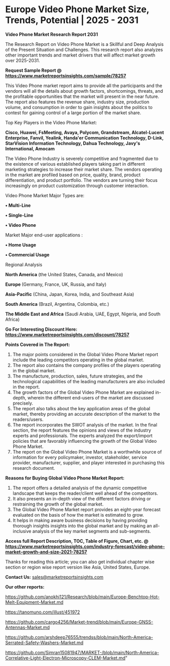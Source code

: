  # Europe Video Phone Market Size, Trends, Potential | 2025 - 2031

<strong>Video Phone Market Research Report 2031</strong>

The Research Report on Video Phone Market is a Skillful and Deep Analysis of the Present Situation and Challenges. This research report also analyzes other important trends and market drivers that will affect market growth over 2025-2031.

<strong>Request Sample Report @ <a href=https://www.marketreportsinsights.com/sample/78257>https://www.marketreportsinsights.com/sample/78257</a></strong>

This Video Phone market report aims to provide all the participants and the vendors will all the details about growth factors, shortcomings, threats, and the profitable opportunities that the market will present in the near future. The report also features the revenue share, industry size, production volume, and consumption in order to gain insights about the politics to contest for gaining control of a large portion of the market share.

Top Key Players in the Video Phone Market:

<strong>Cisco, Huawei, FsMeeting, Avaya, Polycom, Grandstream, Alcatel-Lucent Enterprise, Fanvil, Yealink, Handa&#39;er Communication Technology, D-Link, StarVision Information Technology, Dahua Technology, Javy&#39;s International, Amocam</strong>

The Video Phone Industry is severely competitive and fragmented due to the existence of various established players taking part in different marketing strategies to increase their market share. The vendors operating in the market are profiled based on price, quality, brand, product differentiation, and product portfolio. The vendors are turning their focus increasingly on product customization through customer interaction.

Video Phone Market Major Types are:

<strong>• Multi-Line

• Single-Line

• Video Phone</strong>

Market Major end-user applications :

<strong>• Home Usage

• Commercial Usage</strong>

Regional Analysis

</u><strong><b>North America</b></strong> (the United States, Canada, and Mexico)

<strong><b>Europe </b></strong>(Germany, France, UK, Russia, and Italy)

<strong><b>Asia-Pacific</b></strong> (China, Japan, Korea, India, and Southeast Asia)

<strong><b>South America</b></strong> (Brazil, Argentina, Colombia, etc.)

<strong><b>The Middle East and Africa</b></strong> (Saudi Arabia, UAE, Egypt, Nigeria, and South Africa)

<strong>Go For Interesting Discount Here: <a href=https://www.marketreportsinsights.com/discount/78257>https://www.marketreportsinsights.com/discount/78257</a></strong>

<strong>Points Covered in The Report:</strong>
<ol>
  <li>The major points considered in the Global Video Phone Market report include the leading competitors operating in the global market.</li>
  <li>The report also contains the company profiles of the players operating in the global market.</li>
  <li>The manufacture, production, sales, future strategies, and the technological capabilities of the leading manufacturers are also included in the report.</li>
  <li>The growth factors of the Global Video Phone Market are explained in-depth, wherein the different end-users of the market are discussed precisely.</li>
  <li>The report also talks about the key application areas of the global market, thereby providing an accurate description of the market to the readers/users.</li>
  <li>The report incorporates the SWOT analysis of the market. In the final section, the report features the opinions and views of the industry experts and professionals. The experts analyzed the export/import policies that are favorably influencing the growth of the Global Video Phone Market.</li>
  <li>The report on the Global Video Phone Market is a worthwhile source of information for every policymaker, investor, stakeholder, service provider, manufacturer, supplier, and player interested in purchasing this research document.</li>
</ol>
<strong>Reasons for Buying Global Video Phone Market Report:</strong>

<ol>
  <li>The report offers a detailed analysis of the dynamic competitive landscape that keeps the reader/client well ahead of the competitors.</li>
  <li>It also presents an in-depth view of the different factors driving or restraining the growth of the global market.</li>
  <li>The Global Video Phone Market report provides an eight-year forecast evaluated on the basis of how the market is estimated to grow.</li>
  <li>It helps in making aware business decisions by having providing thorough insights insights into the global market and by making an all-inclusive analysis of the key market segments and sub-segments.</li>
</ol>
<strong>Access full Report Description, TOC, Table of Figure, Chart, etc. @ <a href=https://www.marketreportsinsights.com/industry-forecast/video-phone-market-growth-and-size-2021-78257>https://www.marketreportsinsights.com/industry-forecast/video-phone-market-growth-and-size-2021-78257</a></strong>


Thanks for reading this article; you can also get individual chapter wise section or region wise report version like Asia, United States, Europe.

<strong>Contact Us:</strong>
sales@marketreportsinsights.com

<strong>Our other reports:</strong>

<a href=https://github.com/anokhi121/Research/blob/main/Europe-Benchtop-Hot-Melt-Equipment-Market.md>https://github.com/anokhi121/Research/blob/main/Europe-Benchtop-Hot-Melt-Equipment-Market.md</a>

<a href=https://tanomuno.com/illust/451972>https://tanomuno.com/illust/451972</a>

<a href=https://github.com/cargo4256/Market-trend/blob/main/Europe-GNSS-Antennas-Market.md>https://github.com/cargo4256/Market-trend/blob/main/Europe-GNSS-Antennas-Market.md</a>

<a href=https://github.com/arshdeep76555/trendss/blob/main/North-America-Serrated-Safety-Washers-Market.md>https://github.com/arshdeep76555/trendss/blob/main/North-America-Serrated-Safety-Washers-Market.md</a>

<a href=https://github.com/Simran15081947/MARKET-/blob/main/North-America-Correlative-Light-Electron-Microscopy-CLEM-Market.md>https://github.com/Simran15081947/MARKET-/blob/main/North-America-Correlative-Light-Electron-Microscopy-CLEM-Market.md</a>"
